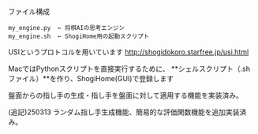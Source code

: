 ファイル構成
```
my_engine.py  ← 将棋AIの思考エンジン
my_engine.sh  ← ShogiHome用の起動スクリプト
```

USIというプロトコルを用いています
http://shogidokoro.starfree.jp/usi.html

MacではPythonスクリプトを直接実行するために、
**シェルスクリプト（.shファイル）**を作り、ShogiHome(GUI)で登録します

盤面からの指し手の生成・指し手を盤面に対して適用する機能を実装済み。

(追記)250313
ランダム指し手生成機能、簡易的な評価関数機能を追加実装済み。
